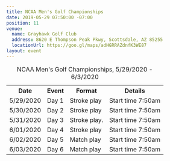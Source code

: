 ```yaml
---
title: NCAA Men's Golf Championships
date: 2019-05-29 07:50:00 -07:00
position: 11
venue:
  name: Grayhawk Golf Club
  address: 8620 E Thompson Peak Pkwy, Scottsdale, AZ 85255
  locationUrl: https://goo.gl/maps/adHGRRAZdnfK3WE87
layout: event
---
```


<table>
  <caption>NCAA Men's Golf Championships, 5/29/2020 - 6/3/2020</caption>
  <tr>
    <th>Date</th>
    <th>Event</th>
    <th>Format</th>
    <th>Details</th>
  </tr>
  <tr>
    <td>5/29/2020</td>
    <td>Day 1</td>
    <td>Stroke play</td>
    <td>Start time 7:50am</td>
  </tr>
  <tr>
    <td>5/30/2020</td>
    <td>Day 2</td>
    <td>Stroke play</td>
    <td>Start time 7:50am</td>
  </tr>
  <tr>
    <td>5/31/2020</td>
    <td>Day 3</td>
    <td>Stroke play.</td>
    <td>Start time 7:50am</td>  
  </tr>
  <tr>
    <td>6/01/2020</td>
    <td>Day 4</td>
    <td>Stroke play</td>
    <td>Start time 7:50am</td>
  </tr>
  <tr>
    <td>6/02/2020</td>
    <td>Day 5</td>
    <td>Match play</td>
    <td>Start time 7:50am</td>
  </tr>
  <tr>
    <td>6/03/2020</td>
    <td>Day 6</td>
    <td>Match play</td>
    <td>Start time 7:50am</td>
  </tr>
</table>